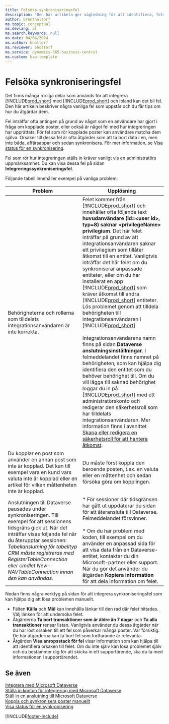 ```yaml
---
title: Felsöka synkroniseringsfel
description: 'Den här artikeln ger vägledning för att identifiera, felsöka och lösa synkroniseringsfel.'
author: brentholtorf
ms.topic: conceptual
ms.devlang: al
ms.search.keywords: null
ms.date: 04/04/2024
ms.author: bholtorf
ms.reviewer: bholtorf
ms.service: dynamics-365-business-central
ms.custom: bap-template
---
```

# Felsöka synkroniseringsfel

Det finns många rörliga delar som används för att integrera [!INCLUDE[prod_short](includes/prod_short.md)] med [!INCLUDE[prod_short](includes/cds_long_md.md)] och ibland kan det bli fel. Den här artikeln beskriver några vanliga fel som uppstår och du får tips om hur du åtgärdar dem.

Fel inträffar ofta antingen på grund av något som en användare har gjort i fråga om kopplade poster, eller också är något fel med hur integreringen har upprättats. För fel som rör kopplade poster kan användare matcha dem själva. Orsaker till dessa fel är ofta åtgärder som att ta bort data i en, men inte båda, affärsappar och sedan synkronisera. För mer information, se [Visa status för en synkronisering](admin-how-to-view-synchronization-status.md).

Fel som rör hur integreringen ställs in kräver vanligt vis en administratörs uppmärksamhet. Du kan visa dessa fel på sidan **Integreringssynkroniseringsfel**. 

Följande tabell innehåller exempel på vanliga problem:  

|Problem  |Upplösning  |
|---------|---------|
|Behörigheterna och rollerna som tilldelats integrationsanvändaren är inte korrekta. | Felet kommer från [!INCLUDE[prod_short](includes/cds_long_md.md)] och innehåller ofta följande text **huvudanvändare (Id=\<user id>, typ=8) saknar \<privilegeName> privilegium**. Det här felet inträffar på grund av att integrationsanvändaren saknar ett privilegium som tillåter åtkomst till en entitet. Vanligtvis inträffar det här felet om du synkroniserar anpassade entiteter, eller om du har installerat en app [!INCLUDE[prod_short](includes/cds_long_md.md)] som kräver åtkomst till andra [!INCLUDE[prod_short](includes/cds_long_md.md)] entiteter. Lös problemet genom att tilldela behörigheten till integrationsanvändaren i [!INCLUDE[prod_short](includes/cds_long_md.md)].<br><br> Integrationsanvändarens namn finns på sidan **Dataverse anslutningsinställningar**. I felmeddelandet finns namnet på behörigheten, som kan hjälpa dig identifiera den entitet som du behöver behörighet till. Om du vill lägga till saknad behörighet loggar du in på [!INCLUDE[prod_short](includes/cds_long_md.md)] med ett administratörskonto och redigerar den säkerhetsroll som har tilldelats integrationsanvändaren. Mer information finns i avsnittet [Skapa eller redigera en säkerhetsroll för att hantera åtkomst](/power-platform/admin/create-edit-security-role). |
|Du kopplar en post som använder en annan post som inte är kopplad. Det kan till exempel vara en kund vars valuta inte är kopplad eller en artikel för vilken måttenheten inte är kopplad. | Du måste först koppla den beroende posten, t.ex. en valuta eller en måttenhet och sedan försöka göra om kopplingen. |
|Anslutningen till Dataverse pausades under synkroniseringen. Till exempel för att sessionens tidsgräns gick ut. När det inträffar visas följande fel när du återupptar sessionen: _Tabellanslutning för tabelltyp CRM måste registreras med RegisterTableConnection eller cmdlet New-NAVTableConnection innan den kan användas._|* För sessioner där tidsgränsen har gått ut uppdaterar du sidan för att återansluta till Dataverse. Felmeddelandet försvinner.<br><br>* Om du har problem med koden, till exempel om du använder en anpassad sida för att visa data från en Dataverse-entitet, kontaktar du din Microsoft-partner eller support. När du gör det använder du åtgärden **Kopiera information** för att dela information om felet. |

Nedan finns några verktyg på sidan för att integrera synkroniseringsfel som kan hjälpa dig att lösa problemen manuellt.  

* Fälten **Källa** och **Mål** kan innehålla länkar till den rad där felet hittades. Välj länken för att undersöka felet.  
* Åtgärderna **Ta bort transaktioner som är äldre än 7 dagar** och **Ta alla transaktioner** rensar listan. Vanligtvis använder du dessa åtgärder när du har löst orsaken till ett fel som påverkar många poster. Var försiktig. De här åtgärderna kan ta bort fel som fortfarande är relevanta.
* Åtgärden **Visa anropsstack för fel** visar information som kan hjälpa till att identifiera orsaken till felet. Om du inte själv kan lösa problemet själv och du bestämmer dig för att skicka in ett supportärende, ska du ta med informationen i supportärendet.

## Se även

[Integrera med Microsoft Dataverse](admin-prepare-dynamics-365-for-sales-for-integration.md)  
[Ställa in konton för integrering med Microsoft Dataverse](admin-setting-up-integration-with-dynamics-sales.md)  
[Ställ in en anslutning till Microsoft Dataverse](admin-how-to-set-up-a-dynamics-crm-connection.md)  
[Koppla och synkronisera poster manuellt](admin-how-to-couple-and-synchronize-records-manually.md)  
[Visa status för en synkronisering](admin-how-to-view-synchronization-status.md)  


[!INCLUDE[footer-include](includes/footer-banner.md)]
